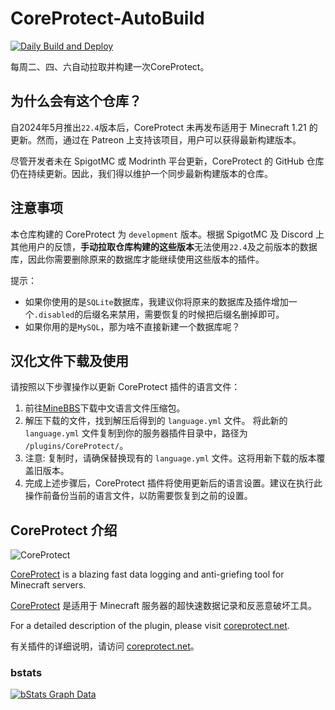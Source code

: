 # CoreProtect-AutoBuild

[![Daily Build and Deploy](https://github.com/Midnight-2004/CoreProtect-AutoBuild/actions/workflows/build.yml/badge.svg)](https://github.com/Midnight-2004/CoreProtect-AutoBuild/actions/workflows/build.yml)

每周二、四、六自动拉取并构建一次CoreProtect。

## 为什么会有这个仓库？

自2024年5月推出`22.4`版本后，CoreProtect 未再发布适用于 Minecraft 1.21 的更新。然而，通过在 Patreon 上支持该项目，用户可以获得最新构建版本。

尽管开发者未在 SpigotMC 或 Modrinth 平台更新，CoreProtect 的 GitHub 仓库仍在持续更新。因此，我们得以维护一个同步最新构建版本的仓库。

## 注意事项

本仓库构建的 CoreProtect 为 `development` 版本。根据 SpigotMC 及 Discord 上其他用户的反馈，**手动拉取仓库构建的这些版本**无法使用`22.4`及之前版本的数据库，因此你需要删除原来的数据库才能继续使用这些版本的插件。

提示：

- 如果你使用的是`SQLite`数据库，我建议你将原来的数据库及插件增加一个`.disabled`的后缀名来禁用，需要恢复的时候把后缀名删掉即可。
- 如果你用的是`MySQL`，那为啥不直接新建一个数据库呢？

## 汉化文件下载及使用

请按照以下步骤操作以更新 CoreProtect 插件的语言文件：

1. 前往[MineBBS](https://www.minebbs.com/resources/coreprotect.8820/)下载中文语言文件压缩包。
2. 解压下载的文件，找到解压后得到的 `language.yml` 文件。
将此新的 `language.yml` 文件复制到你的服务器插件目录中，路径为 `/plugins/CoreProtect/`。
3. 注意: 复制时，请确保替换现有的 `language.yml` 文件。这将用新下载的版本覆盖旧版本。
4. 完成上述步骤后，CoreProtect 插件将使用更新后的语言设置。建议在执行此操作前备份当前的语言文件，以防需要恢复到之前的设置。

## CoreProtect 介绍

![CoreProtect](https://userfolio.com/uploads/coreprotect-banner-v19.png)

[CoreProtect](https://github.com/PlayPro/CoreProtect) is a blazing fast data logging and anti-griefing tool for Minecraft servers.

[CoreProtect](https://github.com/PlayPro/CoreProtect) 是适用于 Minecraft 服务器的超快速数据记录和反恶意破坏工具。

For a detailed description of the plugin, please visit [coreprotect.net](https://coreprotect.net).

有关插件的详细说明，请访问 [coreprotect.net](https://coreprotect.net)。

### bstats

[![bStats Graph Data](https://bstats.org/signatures/bukkit/CoreProtect.svg)](https://bstats.org/plugin/bukkit/CoreProtect)
